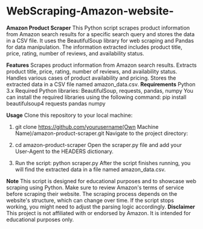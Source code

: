 # WebScraping-Amazon-website-

**Amazon Product Scraper**
This Python script scrapes product information from Amazon search results for a specific search query and stores the data in a CSV file. It uses the BeautifulSoup library for web scraping and Pandas for data manipulation. The information extracted includes product title, price, rating, number of reviews, and availability status.

**Features**
Scrapes product information from Amazon search results.
Extracts product title, price, rating, number of reviews, and availability status.
Handles various cases of product availability and pricing.
Stores the extracted data in a CSV file named amazon_data.csv.
**Requirements**
Python 3.x
Required Python libraries: BeautifulSoup, requests, pandas, numpy
You can install the required libraries using the following command:
pip install beautifulsoup4 requests pandas numpy

**Usage**
Clone this repository to your local machine:

1. git clone https://github.com/yourusername(Own Machine Name)/amazon-product-scraper.git
Navigate to the project directory:

2. cd amazon-product-scraper
Open the scraper.py file and add your User-Agent to the HEADERS dictionary.
3. Run the script:
python scraper.py
After the script finishes running, you will find the extracted data in a file named amazon_data.csv.

**Note**
This script is designed for educational purposes and to showcase web scraping using Python. Make sure to review Amazon's terms of service before scraping their website.
The scraping process depends on the website's structure, which can change over time. If the script stops working, you might need to adjust the parsing logic accordingly.
**Disclaimer**
This project is not affiliated with or endorsed by Amazon. It is intended for educational purposes only.
